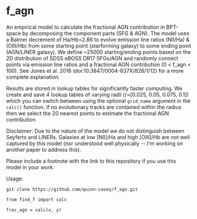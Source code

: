 # f_agn
An empirical model to calculate the fractional AGN contribution in BPT-space by decomposing the component parts (SFG & AGN).
The model uses a Balmer decrement of Ha/Hb=2.86 to evolve emission line ratios (NII/Ha) & (OIII/Hb) from some starting point (starforming galaxy) to some ending point (AGN/LINER galaxy).
We define ~25000 starting/ending points based on the 2D distribution of SDSS eBOSS DR17 SFGs/AGN and randomly connect points via emission line ratios and a fractional AGN contribution (0 < f_agn < 100).
See Jones et al. 2016 (doi:10.3847/0004-637X/826/1/12) for a more complete explanation.

Results are stored in lookup tables for significantly faster computing.
We create and save 4 lookup tables of varying radii (r=[0.025, 0.05, 0.075, 0.1]) which you can switch between using the optional `grid_name` argument in the `calc()` function.
If no evolutionary tracks are contained within the radius then we select the 20 nearest points to estimate the fractional AGN contribution. 

Disclaimer: Due to the nature of the model we do not distinguish between Seyferts and LINERs.
Galaxies at low [NII]/Ha and high [OIII]/Hb are not well captured by this model (nor understood well physically -- I'm working on another paper to address this). 

Please include a footnote with the link to this repository if you use this model in your work.

Usage:

`git clone https://github.com/quinn-casey/f_agn.git`

`from find_f import calc`

`frac_agn = calc(x, y)`
